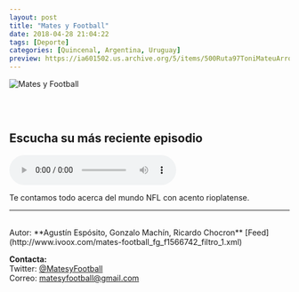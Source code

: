 ```yaml
---
layout: post
title: "Mates y Football"
date: 2018-04-28 21:04:22
tags: [Deporte]
categories: [Quincenal, Argentina, Uruguay]
preview: https://ia601502.us.archive.org/5/items/500Ruta97ToniMateuArrom/300Logo_up-RicardoChocron.jpg
---
```


![Mates y Football](https://ia601502.us.archive.org/5/items/500Ruta97ToniMateuArrom/500Logo_up-RicardoChocron.jpg)

<br/>
<br/>

## Escucha su más reciente episodio

<!--reproductor-feed=http://www.ivoox.com/mates-football_fg_f1566742_filtro_1.xml-->
<!--reproductor-start-->
<audio id="audio" preload="auto" controls="" src="http://www.ivoox.com/mates-football-s01e03-scott-fish-bowl_mf_26718269_feed_1.mp3"></audio>
<!--reproductor-end-->

Te contamos todo acerca del mundo NFL con acento rioplatense.  

_ _ _
<br>
Autor: **Agustín Espósito, Gonzalo Machín, Ricardo Chocron**  
[Feed](http://www.ivoox.com/mates-football_fg_f1566742_filtro_1.xml)  



**Contacta:**  
Twitter: [@MatesyFootball](https://twitter.com/MatesyFootball)  
Correo: [matesyfootball@gmail.com](mailto:matesyfootball@gmail.com)  
